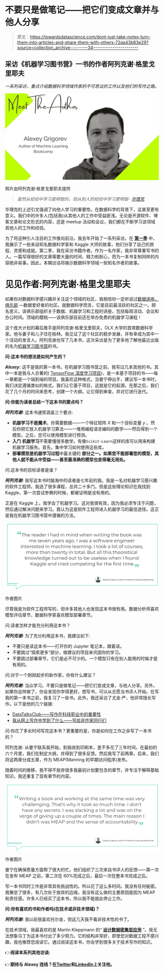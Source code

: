 # 不要只是做笔记——把它们变成文章并与他人分享

> 原文：<https://towardsdatascience.com/dont-just-take-notes-turn-them-into-articles-and-share-them-with-others-72aa43b83e29?source=collection_archive---------34----------------------->

## 采访《机器学习图书营》一书的作者阿列克谢·格里戈里耶夫

*一系列采访，重点介绍数据科学领域作家的不可思议的工作以及他们的写作之路。*

![](img/c2a5f8fa369e2aa558ca2a002e482387.png)

照片由阿列克谢·格里戈里耶夫提供

> *虽然从经验中学习是明智的，但从别人的经验中学习更明智- [华理克](https://quotefancy.com/rick-warren-quotes)*

华理克的上述引文强调了向他人学习的重要性。在数据科学的背景下，这甚至更有意义。我们中的许多人(包括我)从其他人的工作中受益匪浅。无论是开源软件、博客文章和论文形式的内容，还是 meetup 活动和会议，我们都在不断学习该领域其他人的工作和经验。

为了将这种引人注目的工作推向前沿，我去年开始了一系列采访。在 [**第一季**](https://github.com/parulnith/What-I-learnt-by-interviewing-numerous-Kaggle-Grandmasters) 中，我展示了一些来自知名数据科学家和 Kaggle 大师的故事，他们分享了自己的旅程、灵感和成就。第二季，我在采访书籍作者。作为一名作家，我非常尊重写书的人。一篇写得很好的文章需要大量的时间、精力和耐心，而为一本书复制同样的内容绝非易事。因此，本期访谈将揭示数据科学领域一些知名作者的故事。

# 见见作者:阿列克谢·格里戈里耶夫

如果你对数据科学感兴趣并关注这个领域的社区，我相信你一定听说过[数据讲座。俱乐部](https://datatalks.club/) —数据爱好者的社区。就数据科学而言，它是目前最活跃的社区之一。顾名思义，该俱乐部组织关于数据、机器学习和工程的讲座，包括每周活动、会议和办公时间。顶端的樱桃——该俱乐部目前还在举办免费的机器学习课程！

这个庞大计划的幕后推手是阿列克谢·格里戈里耶夫，OLX 大学的首席数据科学家。他与妻子和儿子住在柏林。我见证了这个社区的稳步发展，并有幸成为其中一个活动的发言人。阿列克谢也写了几本书，这次采访是为了更多地了解他最近出版的名为[机器学习图书营](https://www.manning.com/books/machine-learning-bookcamp)的书。

**问:这本书的想法是如何产生的？**

***Alexey:*** 这不是我的第一本书。在机器学习图书营之前，我写过几本其他的书。其中一本是我与人合著的( [TensorFlow 深度学习项目](https://www.packtpub.com/product/tensorflow-deep-learning-projects/9781788398060))，是一本基于项目的书——每一章都是一个端到端的项目。我喜欢这种格式，当曼宁伸出手，建议写一本书时，我们决定遵循类似的格式。我们让它基于项目，这就是它的起源。在那之后，我们花了几个月的时间来思考，创建一个大纲，让它得到审查，并对它进行迭代。

**问:你能为读者总结一下这本书的要点吗？**

***阿列克谢:*** 这本书通常涵盖三个要点:

*   **机器学习不是魔术**。你需要数据——一个特征矩阵 *X* 和一个目标变量 *y* 。然后你把它放入机器学习算法——一堆用编程语言编码的数学——然后得到一个模型。之后，您可以使用模型进行预测。
*   **入门** **机器学习**不需要懂很多数学。有像`Scikit-Learn`这样的库可以用来构建机器学习服务。首先，集中学习如何使用这些库。
*   **部署模型是机器学习过程**中最关键的 **部分之一。如果您不能部署您的模型，其他人就不能从中受益——甚至最准确的模型也变得毫无用处。**

问:这本书的目标读者是谁？

***阿列克谢:*** 我写这本书时脑海中的读者是七年前的我。我是一名对机器学习感兴趣的软件工程师。我选了很多课程，总共二十多门。但是这些理论知识在我找到 Kaggle，第一次尝试参赛的时候，都被证明是没有用的。

正是在 Kaggle 上，我学会了机器学习。这对我很有效，因为我必须专注于问题，然后通过解决问题来学习。我认为这是软件工程师进入机器学习的最佳途径。这正是我在机器学习图书营中遵循的方法。

![](img/bfea5aa07d4182d4338ad3e93b5f04d2.png)

作者图片

尽管我是为软件工程师写的，但许多其他人也发现这本书很有用。数据分析师喜欢模型评估章节，数据科学家喜欢模型部署章节。

问:读者怎样才能充分利用这本书？

***阿列克谢:*** 为了充分利用这本书，我建议如下:

*   不要只是读这本书——打开你的 Jupyter 笔记本，跟着读。
*   不要跳过“探索更多”部分，做建议的项目来巩固你的学习。
*   不要跳过部署章节，它们是必不可少的。一个模型只有在别人能用的时候才是有用的。

问:对于一个刚刚起步的新作家，你有什么建议？

***阿列克谢:*** 当众学习。不要只是做笔记——把它们变成文章，与他人分享。另外，如果你这样做了，你会发现你学得更好。想写书，可以从志愿当书评人开始。在写我的第一本书之前，我复习了一些书。此外，我还采访了尤金·严，他非常擅长写作。以下是他的几个链接:

*   [DataTalksClub——写作在科技职业中的重要性](https://eugeneyan.com/speaking/writing-for-a-tech-career/)
*   [我从网上写作中学到了什么——写给非作家同行们](https://eugeneyan.com/writing/what-i-learned-from-writing-online/)

问:你花了多长时间写完这本书？更重要的是，你是如何在工作之余写了一本书的？

阿列克谢: 从曼宁联系我开始，到我收到印刷本，差不多花了三年时间。在最初的六个月里，我们在制定大纲，并得到了很多反馈。然后我写了前两章。后来，我们将这两章分成五章，作为 MEAP(Manning 的早期访问程序)发布。

随着时间的推移，我不得不放弃很多我最初计划要包含的章节，并专注于解释基础知识。我还重复了现有章节的内容。

![](img/c5d67a25d55239feb9e459974ed12954.png)

作者图片

曼宁在确保质量方面帮了很大的忙。他们组织了三次来自书评人的反馈——第一次在发布 MEAP 之前，第二次在 60%完成之后，最后一次在整本书完成之后。

写一本书同时工作是非常具有挑战性的。所以花了这么多时间。我没有任何秘密。我懈怠了很多，有几次处于放弃的边缘。我没有这么做的主要原因是因为 MEAP 和责任感。许多人已经买了这本书，所以我不能就此停止工作。

**问:你有喜欢的书和作者吗(在技术或非技术领域)？**

***阿列克谢:*** 我以前很喜欢托尔金，但这几天我不看非技术性的书了。

在技术领域，我最喜欢的是 Martin Kleppmann 的“ [**设计数据密集型应用**](https://www.amazon.com/Designing-Data-Intensive-Applications-Reliable-Maintainable/dp/1449373321) ”。我无法想象马丁为这本书付出了多少努力。它的结构非常好，即使您对数据工程不感兴趣，我也推荐您阅读它。通过阅读这本书，你会学到很多关于技术写作的知识。

👉**阅读本系列其他访谈:**

</you-do-not-become-better-by-employing-fancy-techniques-but-by-working-on-the-fundamentals-17d5c471c69c>  

👉**期待与 Alexey 连线？在**[**Twitter**](http://@Al_Grigor)**和**[**LinkedIn**](https://www.linkedin.com/in/agrigorev/?originalSubdomain=de)**上关注他。**